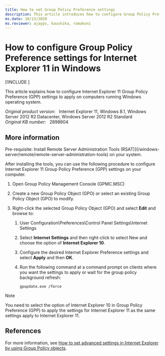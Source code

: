 ```yaml
---
title: How to set Group Policy Preference settings
description: This article introduces how to configure Group Policy Preference settings for Internet Explorer 11.
ms.date: 10/13/2020
ms.reviewer: ajayps, kaushika, ramakoni
---
```

# How to configure Group Policy Preference settings for Internet Explorer 11 in Windows

[!INCLUDE [](../../../includes/browsers-important.md)]

This article explains how to configure Internet Explorer 11 Group Policy Preference (GPP) settings to apply on computers running Windows operating system.

_Original product version:_ &nbsp; Internet Explorer 11, Windows 8.1, Windows Server 2012 R2 Datacenter, Windows Server 2012 R2 Standard  
_Original KB number:_ &nbsp; 2898604

## More information

Pre-requisite: Install Remote Server Administration Tools (RSAT)](/windows-server/remote/remote-server-administration-tools) on your system.

After installing the tools, you can use the following procedure to configure Internet Explorer 11 Group Policy Preference (GPP) settings on your computer.

1. Open Group Policy Management Console (GPMC.MSC)
2. Create a new Group Policy Object (GPO) or select an existing Group Policy Object (GPO) to modify.
3. Right-click the selected Group Policy Object (GPO) and select **Edit** and browse to:

   1. User Configuration\Preferences\Control Panel Settings\Internet Settings
   1. Select **Internet Settings** and then right-click to select New and choose the option of **Internet Explorer 10**.
   1. Configure the desired Internet Explorer Preference settings and select **Apply** and then **OK**.
   1. Run the following command at a command prompt on clients where you want the settings to apply or wait for the group policy background refresh:

      ```console
      gpupdate.exe /force
      ```

> [!NOTE]
> You need to select the option of Internet Explorer 10 in Group Policy Preference (GPP) to apply the settings for Internet Explorer 11 as the same settings apply to Internet Explorer 11.

## References

For more information, see [How to set advanced settings in Internet Explorer by using Group Policy objects](advanced-settings.md).
